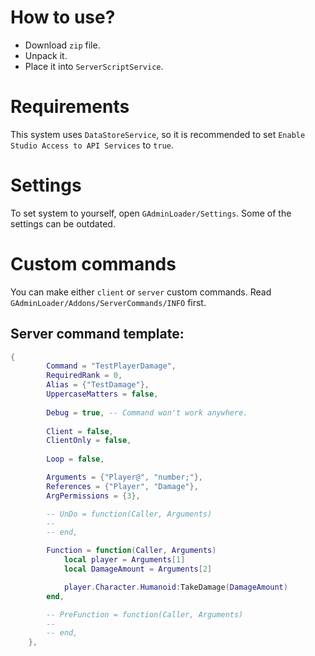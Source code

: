# How to use?
- Download `zip` file.
- Unpack it.
- Place it into `ServerScriptService`.

# Requirements
This system uses `DataStoreService`, so it is recommended to set `Enable Studio Access to API Services` to `true`.

# Settings
To set system to yourself, open `GAdminLoader/Settings`.
Some of the settings can be outdated.

# Custom commands
You can make either `client` or `server` custom commands.
Read `GAdminLoader/Addons/ServerCommands/INFO` first.

## Server command template:
```lua
{
		Command = "TestPlayerDamage",
		RequiredRank = 0,
		Alias = {"TestDamage"},
		UppercaseMatters = false,
		
		Debug = true, -- Command won't work anywhere.
		
		Client = false,
		ClientOnly = false,
		
		Loop = false,

		Arguments = {"Player@", "number;"},
		References = {"Player", "Damage"},
		ArgPermissions = {3},

		-- UnDo = function(Caller, Arguments)
		--	
		-- end,

		Function = function(Caller, Arguments)
			local player = Arguments[1]
			local DamageAmount = Arguments[2]

			player.Character.Humanoid:TakeDamage(DamageAmount)
		end,

		-- PreFunction = function(Caller, Arguments)
		--
		-- end,
	},
```
